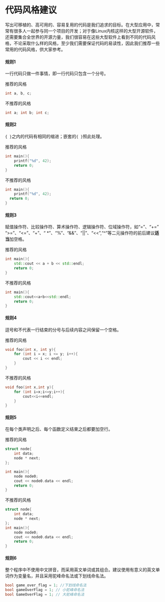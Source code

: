 # 代码风格建议

写出可移植的、高可用的、容易复用的代码是我们追求的目标。在大型应用中，常常有很多人一起参与同一个项目的开发；对于像Linux内核这样的大型开源软件，还需要集合全世界的开源力量，我们很容易在这些大型软件上看到不同的代码风格，不论采取什么样的风格，至少我们需要保证代码的易读性，因此我们推荐一些常用的代码风格，供大家参考。

#### 规则1

一行代码只做一件事情，即一行代码只包含一个分号。

推荐的风格

```c++
int a, b, c;

```

不推荐的风格

```c++
int a; int b; int c;
```

#### 规则2

`{ }`之内的代码有相同的缩进；嵌套的`{ }`照此处理。

推荐的风格

```c++
int main(){
    printf("%d", 42);
    return 0;
}
```

不推荐的风格

```c++
int main(){
    printf("%d", 42);
  return 0;
}
```

#### 规则3

赋值操作符、比较操作符、算术操作符、逻辑操作符、位域操作符，如“=”、“+=” “>=”、“<=”、“+”、“ \*”、“%”、“&&”、“||”、“<<”,“^”等二元操作符的前后建议**适当**加空格。

推荐的风格

```c++
int main(){
    std::cout << a + b << std::endl;
    return 0;
}

```

不推荐的风格

```c++
int main(){
    std::cout<<a+b<<std::endl;
    return 0;
}
```

#### 规则4

逗号和不代表一行结束的分号与后续内容之间保留一个空格。

推荐的风格

```c++
void foo(int x, int y){
    for (int i = x; i <= y; i++){
        cout << i << endl;
    }
}
```

不推荐的风格

```c++
void foo(int x,int y){
    for (int i=x;i<=y;i++){
        cout<<i<<endl;
    }
}
```

#### 规则5

在每个类声明之后、每个函数定义结束之后都要加空行。

推荐的风格

```c++
struct node{
    int data;
    node * next;
};

int main(){
    node node0;
    cout << node0.data << endl;
    return 0;
}
```

不推荐的风格

```c++
struct node{
    int data;
    node * next;
};
int main(){
    node node0;
    cout << node0.data << endl;
    return 0;
}
```

#### 规则6

整个程序中不使用中文拼音，而采用英文单词或其组合。建议使用有意义的英文单词作为变量名，并且采用驼峰命名法或下划线命名法。

```c++
bool game_over_flag = 1; //下划线命名法
bool gameOverFlag = 1; // 小驼峰命名法
bool GameOverFlag = 1; // 大驼峰命名法
```
